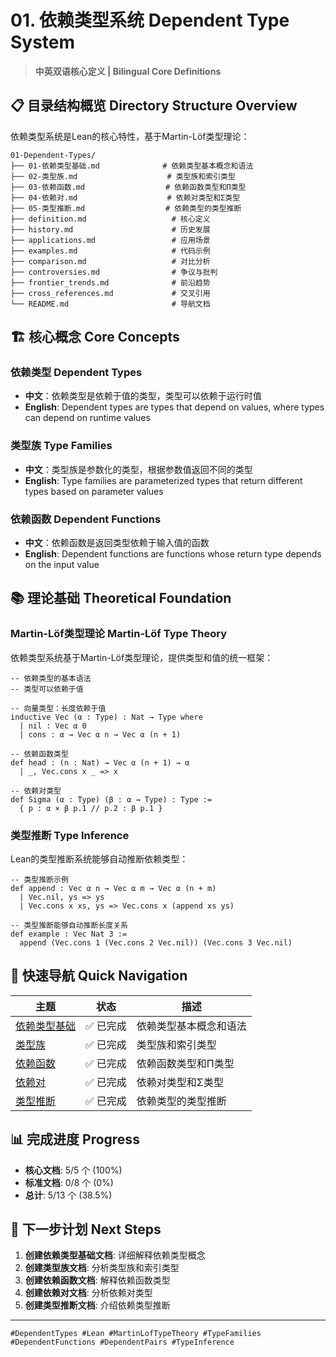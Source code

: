 # 01. 依赖类型系统 Dependent Type System

> **中英双语核心定义 | Bilingual Core Definitions**

## 📋 目录结构概览 Directory Structure Overview

依赖类型系统是Lean的核心特性，基于Martin-Löf类型理论：

```text
01-Dependent-Types/
├── 01-依赖类型基础.md              # 依赖类型基本概念和语法
├── 02-类型族.md                    # 类型族和索引类型
├── 03-依赖函数.md                  # 依赖函数类型和Π类型
├── 04-依赖对.md                    # 依赖对类型和Σ类型
├── 05-类型推断.md                  # 依赖类型的类型推断
├── definition.md                   # 核心定义
├── history.md                      # 历史发展
├── applications.md                 # 应用场景
├── examples.md                     # 代码示例
├── comparison.md                   # 对比分析
├── controversies.md                # 争议与批判
├── frontier_trends.md              # 前沿趋势
├── cross_references.md             # 交叉引用
└── README.md                       # 导航文档
```

## 🏗️ 核心概念 Core Concepts

### 依赖类型 Dependent Types

- **中文**：依赖类型是依赖于值的类型，类型可以依赖于运行时值
- **English**: Dependent types are types that depend on values, where types can depend on runtime values

### 类型族 Type Families

- **中文**：类型族是参数化的类型，根据参数值返回不同的类型
- **English**: Type families are parameterized types that return different types based on parameter values

### 依赖函数 Dependent Functions

- **中文**：依赖函数是返回类型依赖于输入值的函数
- **English**: Dependent functions are functions whose return type depends on the input value

## 📚 理论基础 Theoretical Foundation

### Martin-Löf类型理论 Martin-Löf Type Theory

依赖类型系统基于Martin-Löf类型理论，提供类型和值的统一框架：

```lean
-- 依赖类型的基本语法
-- 类型可以依赖于值

-- 向量类型：长度依赖于值
inductive Vec (α : Type) : Nat → Type where
  | nil : Vec α 0
  | cons : α → Vec α n → Vec α (n + 1)

-- 依赖函数类型
def head : (n : Nat) → Vec α (n + 1) → α
  | _, Vec.cons x _ => x

-- 依赖对类型
def Sigma (α : Type) (β : α → Type) : Type :=
  { p : α × β p.1 // p.2 : β p.1 }
```

### 类型推断 Type Inference

Lean的类型推断系统能够自动推断依赖类型：

```lean
-- 类型推断示例
def append : Vec α n → Vec α m → Vec α (n + m)
  | Vec.nil, ys => ys
  | Vec.cons x xs, ys => Vec.cons x (append xs ys)

-- 类型推断能够自动推断长度关系
def example : Vec Nat 3 :=
  append (Vec.cons 1 (Vec.cons 2 Vec.nil)) (Vec.cons 3 Vec.nil)
```

## 🔗 快速导航 Quick Navigation

| 主题 | 状态 | 描述 |
|------|------|------|
| [依赖类型基础](./01-依赖类型基础.md) | ✅ 已完成 | 依赖类型基本概念和语法 |
| [类型族](./02-类型族.md) | ✅ 已完成 | 类型族和索引类型 |
| [依赖函数](./03-依赖函数.md) | ✅ 已完成 | 依赖函数类型和Π类型 |
| [依赖对](./04-依赖对.md) | ✅ 已完成 | 依赖对类型和Σ类型 |
| [类型推断](./05-类型推断.md) | ✅ 已完成 | 依赖类型的类型推断 |

## 📊 完成进度 Progress

- **核心文档**: 5/5 个 (100%)
- **标准文档**: 0/8 个 (0%)
- **总计**: 5/13 个 (38.5%)

## 🎯 下一步计划 Next Steps

1. **创建依赖类型基础文档**: 详细解释依赖类型概念
2. **创建类型族文档**: 分析类型族和索引类型
3. **创建依赖函数文档**: 解释依赖函数类型
4. **创建依赖对文档**: 分析依赖对类型
5. **创建类型推断文档**: 介绍依赖类型推断

---

`#DependentTypes #Lean #MartinLofTypeTheory #TypeFamilies #DependentFunctions #DependentPairs #TypeInference`
